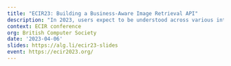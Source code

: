 ```yaml
---
title: "ECIR23: Building a Business-Aware Image Retrieval API"
description: "In 2023, users expect to be understood across various interaction modes. From YouTube transcript search to Pinterest image match, they are used to search interfaces understanding different modalities beyond pure text. In this talk, I share learnings building an image recommendation API for various business needs, showing how you can leverage powerful computer vision models to serve different goals by packaging it into a flexible API and deploying it to a global audience."
context: ECIR conference
org: British Computer Society
date: '2023-04-06'
slides: https://alg.li/ecir23-slides
event: https://ecir2023.org/
---
```

